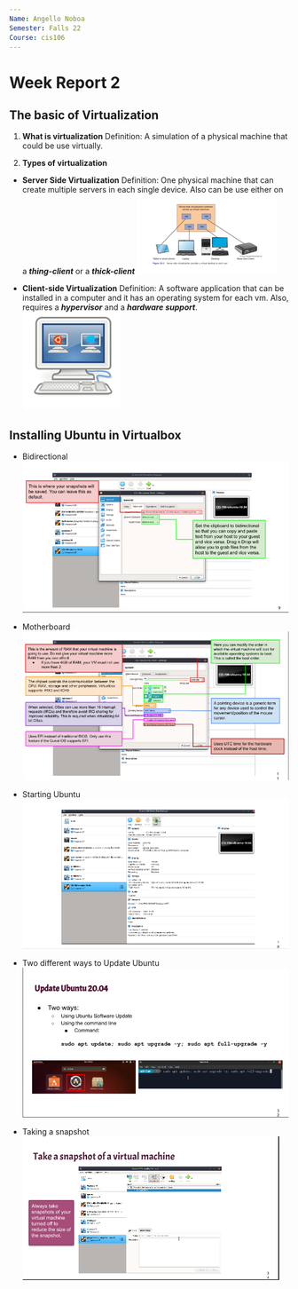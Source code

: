 ```yaml
---
Name: Angello Noboa
Semester: Falls 22
Course: cis106
---
```


# Week Report 2

## The basic of Virtualization

1. **What is virtualization**
Definition: A simulation of a physical machine that could be use virtually.

2. **Types of virtualization**
* **Server Side Virtualization**
Definition: One physical machine that can create multiple servers in each single device. Also can be use either on a ***thing-client*** or a ***thick-client*** 
![Server side](Server-side%20virtualization.png) 

* **Client-side Virtualization**
Definition: A software application that can be installed in a computer and it has an operating system for each vm. Also, requires a ***hypervisor*** and a ***hardware support***.
![Client side](Client-side%20virtualization.png)

## Installing Ubuntu in Virtualbox
* Bidirectional
![Bidirectional Option](Bidirectional.png)

* Motherboard 
![Motherboard](Motherboard.png)

* Starting Ubuntu
![Starting Ubuntu](StartingUbuntu.png)

* Two different ways to Update Ubuntu
![Updating Ubuntu](UpdatingUbuntu.png)

* Taking a snapshot
![Snapshot Ubuntu](SnapShotVM.png)



